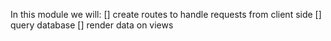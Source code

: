 In this module we will:
[] create routes to handle requests from client side
[] query database
[] render data on views
